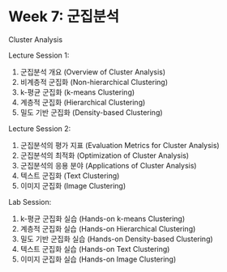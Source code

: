 # Week 7: 군집분석 

Cluster Analysis

Lecture Session 1:

1. 군집분석 개요 (Overview of Cluster Analysis)
2. 비계층적 군집화 (Non-hierarchical Clustering)
3. k-평균 군집화 (k-means Clustering)
4. 계층적 군집화 (Hierarchical Clustering)
5. 밀도 기반 군집화 (Density-based Clustering)

Lecture Session 2:

1. 군집분석의 평가 지표 (Evaluation Metrics for Cluster Analysis)
2. 군집분석의 최적화 (Optimization of Cluster Analysis)
3. 군집분석의 응용 분야 (Applications of Cluster Analysis)
4. 텍스트 군집화 (Text Clustering)
5. 이미지 군집화 (Image Clustering)

Lab Session:

1. k-평균 군집화 실습 (Hands-on k-means Clustering)
2. 계층적 군집화 실습 (Hands-on Hierarchical Clustering)
3. 밀도 기반 군집화 실습 (Hands-on Density-based Clustering)
4. 텍스트 군집화 실습 (Hands-on Text Clustering)
5. 이미지 군집화 실습 (Hands-on Image Clustering)

```{tableofcontents}

```
